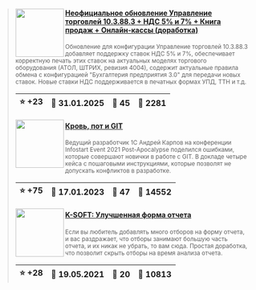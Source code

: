 ﻿<div id="infostart_posts">


> <img src="https://infostart.ru/upload/iblock/5eb/5eb4c6e841bff63dfec4efd18a2665e1.png?a45cb0ed-fa07-40b6-840a-7e8ae602de5e" width="96" align="left"> 
> <h4 style="color: white;"><a href="https://infostart.ru/1c/tools/2299462/">Неофициальное обновление Управление торговлей 10.3.88.3 + НДС 5% и 7% + Книга продаж + Онлайн-кассы (доработка)</a></h4>
> <small>Обновление для конфигурации Управление торговлей 10.3.88.3 добавляет поддержку ставок НДС 5% и 7%, обеспечивает корректную печать этих ставок на актуальных моделях торгового оборудования (АТОЛ, ШТРИХ, ревизия 4004), содержит актуальные правила обмена с конфигурацией &quot;Бухгалтерия предприятия 3.0&quot; для передачи новых ставок. Новые ставки НДС поддерживается в печатных формах УПД, ТТН и т.д.</small>  
> <br clear="left">
>
> | :star: +23 |  :calendar: 31.01.2025 |  :speech_balloon: 45 |  :eyes: 2281 |
>  |-|-|-|-|  
> <img src="https://infostart.ru/upload/iblock/b85/b850adc38f0223dec437ee965d76b996.jpg?7da86b0f-30bb-4f2c-b72f-60386de3b359" width="96" align="left"> 
> <h4 style="color: white;"><a href="https://infostart.ru/1c/articles/1791661/">Кровь, пот и GIT</a></h4>
> <small>Ведущий разработчик 1С Андрей Карпов на конференции Infostart Event 2021 Post-Apocalypse поделился ошибками, которые совершают новички в работе с GIT. В докладе четыре кейса с пошаговыми инструкциями, которые позволят не допускать конфликтов в разработке.</small>  
> <br clear="left">
>
> | :star: +75 |  :calendar: 17.01.2023 |  :speech_balloon: 47 |  :eyes: 14552 |
>  |-|-|-|-|  
> <img src="https://infostart.ru/upload/iblock/895/8950604280118c383a1e0c5aaae4997d.png?ab40dfd3-2c2a-4dc4-883c-cbcc154f0e19" width="96" align="left"> 
> <h4 style="color: white;"><a href="https://infostart.ru/1c/reports/1443392/">K-SOFT: Улучшенная форма отчета</a></h4>
> <small>Если вы любитель добавлять много отборов на форму отчета, и вас раздражает, что отборы занимают большую часть отчета, и их никак не убрать, то вам сюда. Простая доработка, что позволит скрыть отборы на время анализа отчета.</small>  
> <br clear="left">
>
> | :star: +28 |  :calendar: 19.05.2021 |  :speech_balloon: 20 |  :eyes: 10813 |
>  |-|-|-|-|  
</div>
